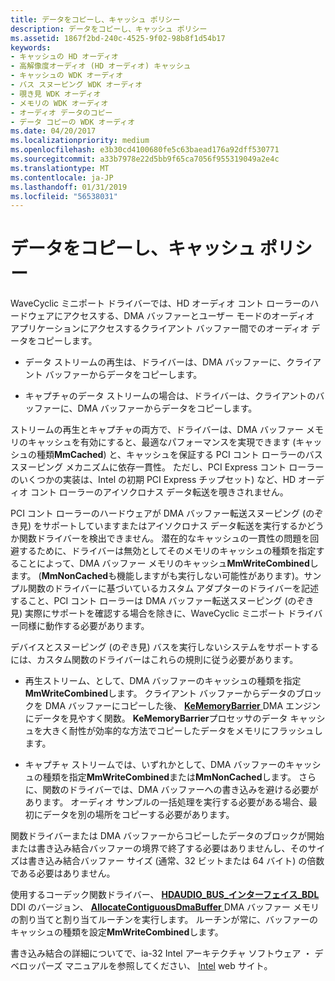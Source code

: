 ```yaml
---
title: データをコピーし、キャッシュ ポリシー
description: データをコピーし、キャッシュ ポリシー
ms.assetid: 1867f2bd-240c-4525-9f02-98b8f1d54b17
keywords:
- キャッシュの HD オーディオ
- 高解像度オーディオ (HD オーディオ) キャッシュ
- キャッシュの WDK オーディオ
- バス スヌーピング WDK オーディオ
- 覗き見 WDK オーディオ
- メモリの WDK オーディオ
- オーディオ データのコピー
- データ コピーの WDK オーディオ
ms.date: 04/20/2017
ms.localizationpriority: medium
ms.openlocfilehash: e3b30cd4100680fe5c63baead176a92dff530771
ms.sourcegitcommit: a33b7978e22d5bb9f65ca7056f955319049a2e4c
ms.translationtype: MT
ms.contentlocale: ja-JP
ms.lasthandoff: 01/31/2019
ms.locfileid: "56538031"
---
```

# <a name="data-copying-and-caching-policy"></a>データをコピーし、キャッシュ ポリシー


WaveCyclic ミニポート ドライバーでは、HD オーディオ コント ローラーのハードウェアにアクセスする、DMA バッファーとユーザー モードのオーディオ アプリケーションにアクセスするクライアント バッファー間でのオーディオ データをコピーします。

-   データ ストリームの再生は、ドライバーは、DMA バッファーに、クライアント バッファーからデータをコピーします。

-   キャプチャのデータ ストリームの場合は、ドライバーは、クライアントのバッファーに、DMA バッファーからデータをコピーします。

ストリームの再生とキャプチャの両方で、ドライバーは、DMA バッファー メモリのキャッシュを有効にすると、最適なパフォーマンスを実現できます (キャッシュの種類**MmCached**) と、キャッシュを保証する PCI コント ローラーのバス スヌーピング メカニズムに依存一貫性。 ただし、PCI Express コント ローラーのいくつかの実装は、Intel の初期 PCI Express チップセット) など、HD オーディオ コント ローラーのアイソクロナス データ転送を覗きされません。

PCI コント ローラーのハードウェアが DMA バッファー転送スヌーピング (のぞき見) をサポートしていますまたはアイソクロナス データ転送を実行するかどうか関数ドライバーを検出できません。 潜在的なキャッシュの一貫性の問題を回避するために、ドライバーは無効としてそのメモリのキャッシュの種類を指定することによって、DMA バッファー メモリのキャッシュ**MmWriteCombined**します。 (**MmNonCached**も機能しますがも実行しない可能性があります)。サンプル関数のドライバーに基づいているカスタム アダプターのドライバーを記述すること、PCI コント ローラーは DMA バッファー転送スヌーピング (のぞき見) 実際にサポートを確認する場合を除きに、WaveCyclic ミニポート ドライバー同様に動作する必要があります。

デバイスとスヌーピング (のぞき見) バスを実行しないシステムをサポートするには、カスタム関数のドライバーはこれらの規則に従う必要があります。

-   再生ストリーム、として、DMA バッファーのキャッシュの種類を指定**MmWriteCombined**します。 クライアント バッファーからデータのブロックを DMA バッファーにコピーした後、 [ **KeMemoryBarrier** ](https://msdn.microsoft.com/library/windows/hardware/ff552971) DMA エンジンにデータを見やすく関数。 **KeMemoryBarrier**プロセッサのデータ キャッシュを大きく耐性が効率的な方法でコピーしたデータをメモリにフラッシュします。

-   キャプチャ ストリームでは、いずれかとして、DMA バッファーのキャッシュの種類を指定**MmWriteCombined**または**MmNonCached**します。 さらに、関数のドライバーでは、DMA バッファーへの書き込みを避ける必要があります。 オーディオ サンプルの一括処理を実行する必要がある場合、最初にデータを別の場所をコピーする必要があります。

関数ドライバーまたは DMA バッファーからコピーしたデータのブロックが開始または書き込み結合バッファーの境界で終了する必要はありませんし、そのサイズは書き込み結合バッファー サイズ (通常、32 ビットまたは 64 バイト) の倍数である必要はありません。

使用するコーデック関数ドライバー、 [ **HDAUDIO\_BUS\_インターフェイス\_BDL** ](https://msdn.microsoft.com/library/windows/hardware/ff536416) DDI のバージョン、 [ **AllocateContiguousDmaBuffer** ](https://msdn.microsoft.com/library/windows/hardware/ff536178) DMA バッファー メモリの割り当てと割り当てルーチンを実行します。 ルーチンが常に、バッファーのキャッシュの種類を設定**MmWriteCombined**します。

書き込み結合の詳細についてで、ia-32 Intel アーキテクチャ ソフトウェア ・ デベロッパーズ マニュアルを参照してください、 [Intel](https://go.microsoft.com/fwlink/p/?linkid=38518) web サイト。

 

 




